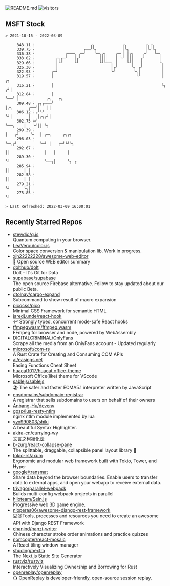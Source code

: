 ![README.md](https://github.com/Gerhut/Gerhut/workflows/README.md/badge.svg)
![visitors](https://visitors.vercel.app/Gerhut/Gerhut?token=8cf69d1f6813d272ef062726b6070c9be4ff72038cfe5a7ded7384a8da65d866)

## MSFT Stock

```
> 2021-10-15 - 2022-03-09

     343.11 ┤                        ╭╮            ╭╮        ╭╮╭╮                                                
     339.75 ┤                     ╭──╯╰╮           │╰╮       │╰╯╰╮                                               
     336.38 ┤             ╭───╮ ╭─╯    ╰─╮╭╮    ╭─╮│ │╭╮    ╭╯   ╰─╮                                             
     333.02 ┤         ╭╮╭─╯   │╭╯        │││    │ ╰╯ │││   ╭╯      │                                             
     329.66 ┤         │╰╯     ╰╯         ╰╯╰──╮ │    ╰╯│   │       ╰╮                                            
     326.30 ┤         │                       │╭╯      ╰╮ ╭╯        │                                            
     322.93 ┤       ╭─╯                       ╰╯        ╰╮│         │                                            
     319.57 ┤       │                                    ╰╯         │    ╭╮                                      
     316.21 ┤       │                                               ╰╮  ╭╯│                                      
     312.84 ┤       │                                                ╰──╯ │            ╭╮   ╭╮                   
     309.48 ┤ ╭╮╭───╯                                                     │╭╮       ╭──╯│   ││                   
     306.12 ┤╭╯╰╯                                                         ╰╯│       │   │╭╮╭╯│                   
     302.75 ┼╯                                                              ╰──╮    │   ╰╯││ ╰╮                  
     299.39 ┤                                                                  │   ╭╯     ╰╯  │ ╭─╮     ╭╮╭╮     
     296.03 ┤                                                                  ╰─╮╭╯          ╰─╯ │   ╭─╯╰╯╰╮    
     292.67 ┤                                                                    ││               │   │     │    
     289.30 ┤                                                                    ╰╯               ╰──╮│     ╰╮ ╭ 
     285.94 ┤                                                                                        ││      │ │ 
     282.58 ┤                                                                                        ││      │ │ 
     279.21 ┤                                                                                        ╰╯      ╰╮│ 
     275.85 ┤                                                                                                 ╰╯ 

> Last Refreshed: 2022-03-09 16:00:01
```

## Recently Starred Repos

- [stewdio/q.js](https://github.com/stewdio/q.js)  
  Quantum computing in your browser.
- [LeaVerou/color.js](https://github.com/LeaVerou/color.js)  
  Color space conversion & manipulation lib. Work in progress.
- [xjh22222228/awesome-web-editor](https://github.com/xjh22222228/awesome-web-editor)  
  🔨  Open source WEB editor summary
- [dolthub/dolt](https://github.com/dolthub/dolt)  
  Dolt – It's Git for Data
- [supabase/supabase](https://github.com/supabase/supabase)  
  The open source Firebase alternative. Follow to stay updated about our public Beta.
- [dtolnay/cargo-expand](https://github.com/dtolnay/cargo-expand)  
  Subcommand to show result of macro expansion
- [picocss/pico](https://github.com/picocss/pico)  
  Minimal CSS Framework for semantic HTML
- [jaredLunde/react-hook](https://github.com/jaredLunde/react-hook)  
  ↩ Strongly typed, concurrent mode-safe React hooks
- [ffmpegwasm/ffmpeg.wasm](https://github.com/ffmpegwasm/ffmpeg.wasm)  
  FFmpeg for browser and node, powered by WebAssembly
- [DIGITALCRIMINAL/OnlyFans](https://github.com/DIGITALCRIMINAL/OnlyFans)  
  Scrape all the media from an OnlyFans account - Updated regularly
- [microsoft/com-rs](https://github.com/microsoft/com-rs)  
  A Rust Crate for Creating and Consuming COM APIs
- [ai/easings.net](https://github.com/ai/easings.net)  
  Easing Functions Cheat Sheet
- [huacat1017/huacat.office-theme](https://github.com/huacat1017/huacat.office-theme)  
  Microsoft Office(like) theme for VScode
- [sablejs/sablejs](https://github.com/sablejs/sablejs)  
  🏖️ The safer and faster ECMA5.1 interpreter written by JavaScript
- [ensdomains/subdomain-registrar](https://github.com/ensdomains/subdomain-registrar)  
  A registrar that sells subdomains to users on behalf of their owners
- [Anbang-Hu/devenv](https://github.com/Anbang-Hu/devenv)  
- [gosp/lua-resty-ntlm](https://github.com/gosp/lua-resty-ntlm)  
  nginx ntlm module implemented by lua
- [yyx990803/shiki](https://github.com/yyx990803/shiki)  
  A beautiful Syntax Highlighter.
- [akira-cn/currying-wy](https://github.com/akira-cn/currying-wy)  
  文言之柯裡化法
- [b-zurg/react-collapse-pane](https://github.com/b-zurg/react-collapse-pane)  
  The splittable, draggable, collapsible panel layout library 🎉
- [tokio-rs/axum](https://github.com/tokio-rs/axum)  
  Ergonomic and modular web framework built with Tokio, Tower, and Hyper
- [google/transmat](https://github.com/google/transmat)  
  Share data beyond the browser boundaries. Enable users to transfer data to external apps, and open your webapp to receive external data.
- [trivago/parallel-webpack](https://github.com/trivago/parallel-webpack)  
  Builds multi-config webpack projects in parallel
- [hiloteam/Sein.js](https://github.com/hiloteam/Sein.js)  
  Progressive web 3D game engine.
- [nioperas06/awesome-django-rest-framework](https://github.com/nioperas06/awesome-django-rest-framework)  
   💻😍Tools, processes and resources you need to create an awesome API with Django REST Framework
- [chanind/hanzi-writer](https://github.com/chanind/hanzi-writer)  
  Chinese character stroke order animations and practice quizzes
- [nomcopter/react-mosaic](https://github.com/nomcopter/react-mosaic)  
  A React tiling window manager
- [shuding/nextra](https://github.com/shuding/nextra)  
  The Next.js Static Site Generator
- [rustviz/rustviz](https://github.com/rustviz/rustviz)  
  Interactively Visualizing Ownership and Borrowing for Rust
- [openreplay/openreplay](https://github.com/openreplay/openreplay)  
  :tv: OpenReplay is developer-friendly, open-source session replay.
